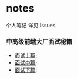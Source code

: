 # notes
个人笔记 详见 Issues

### 中高级前端大厂面试秘籍
- [面试上篇](https://github.com/vincentzyc/notes/edit/master/interview-1.md);
- [面试中篇](https://github.com/vincentzyc/notes/edit/master/interview-2.md);
- [面试下篇](https://github.com/vincentzyc/notes/edit/master/interview-3.md);
